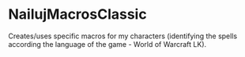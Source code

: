 # NailujMacrosClassic
Creates/uses specific macros for my characters (identifying the spells according the language of the game - World of Warcraft LK).
